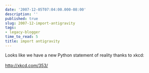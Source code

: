 ```yaml
---
date: '2007-12-05T07:04:00.000-08:00'
description: ''
published: true
slug: 2007-12-import-antigravity
tags:
- legacy-blogger
time_to_read: 5
title: import antigravity
---
```


Looks like we have a new Python statement of reality thanks to xkcd:<br /><br /><a href="http://xkcd.com/353/">http://xkcd.com/353/</a>